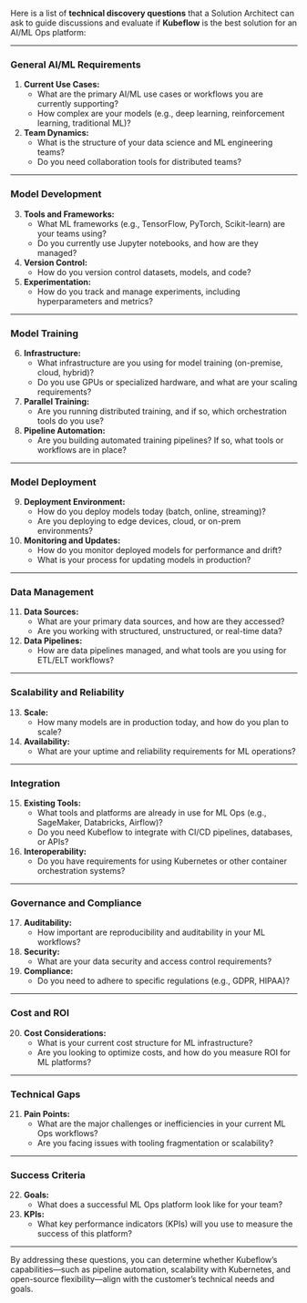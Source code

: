 Here is a list of **technical discovery questions** that a Solution Architect can ask to guide discussions and evaluate if **Kubeflow** is the best solution for an AI/ML Ops platform:

---

### **General AI/ML Requirements**
1. **Current Use Cases:**
   - What are the primary AI/ML use cases or workflows you are currently supporting?
   - How complex are your models (e.g., deep learning, reinforcement learning, traditional ML)?
2. **Team Dynamics:**
   - What is the structure of your data science and ML engineering teams? 
   - Do you need collaboration tools for distributed teams?

---

### **Model Development**
3. **Tools and Frameworks:**
   - What ML frameworks (e.g., TensorFlow, PyTorch, Scikit-learn) are your teams using?
   - Do you currently use Jupyter notebooks, and how are they managed?
4. **Version Control:**
   - How do you version control datasets, models, and code?
5. **Experimentation:**
   - How do you track and manage experiments, including hyperparameters and metrics?

---

### **Model Training**
6. **Infrastructure:**
   - What infrastructure are you using for model training (on-premise, cloud, hybrid)?
   - Do you use GPUs or specialized hardware, and what are your scaling requirements?
7. **Parallel Training:**
   - Are you running distributed training, and if so, which orchestration tools do you use?
8. **Pipeline Automation:**
   - Are you building automated training pipelines? If so, what tools or workflows are in place?

---

### **Model Deployment**
9. **Deployment Environment:**
   - How do you deploy models today (batch, online, streaming)?
   - Are you deploying to edge devices, cloud, or on-prem environments?
10. **Monitoring and Updates:**
    - How do you monitor deployed models for performance and drift?
    - What is your process for updating models in production?

---

### **Data Management**
11. **Data Sources:**
    - What are your primary data sources, and how are they accessed?
    - Are you working with structured, unstructured, or real-time data?
12. **Data Pipelines:**
    - How are data pipelines managed, and what tools are you using for ETL/ELT workflows?

---

### **Scalability and Reliability**
13. **Scale:**
    - How many models are in production today, and how do you plan to scale?
14. **Availability:**
    - What are your uptime and reliability requirements for ML operations?

---

### **Integration**
15. **Existing Tools:**
    - What tools and platforms are already in use for ML Ops (e.g., SageMaker, Databricks, Airflow)?
    - Do you need Kubeflow to integrate with CI/CD pipelines, databases, or APIs?
16. **Interoperability:**
    - Do you have requirements for using Kubernetes or other container orchestration systems?

---

### **Governance and Compliance**
17. **Auditability:**
    - How important are reproducibility and auditability in your ML workflows?
18. **Security:**
    - What are your data security and access control requirements?
19. **Compliance:**
    - Do you need to adhere to specific regulations (e.g., GDPR, HIPAA)?

---

### **Cost and ROI**
20. **Cost Considerations:**
    - What is your current cost structure for ML infrastructure?
    - Are you looking to optimize costs, and how do you measure ROI for ML platforms?

---

### **Technical Gaps**
21. **Pain Points:**
    - What are the major challenges or inefficiencies in your current ML Ops workflows?
    - Are you facing issues with tooling fragmentation or scalability?

---

### **Success Criteria**
22. **Goals:**
    - What does a successful ML Ops platform look like for your team?
23. **KPIs:**
    - What key performance indicators (KPIs) will you use to measure the success of this platform?

---

By addressing these questions, you can determine whether Kubeflow’s capabilities—such as pipeline automation, scalability with Kubernetes, and open-source flexibility—align with the customer’s technical needs and goals.
